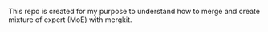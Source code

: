 This repo is created for my purpose to understand how to merge and create mixture of expert (MoE) with mergkit.
